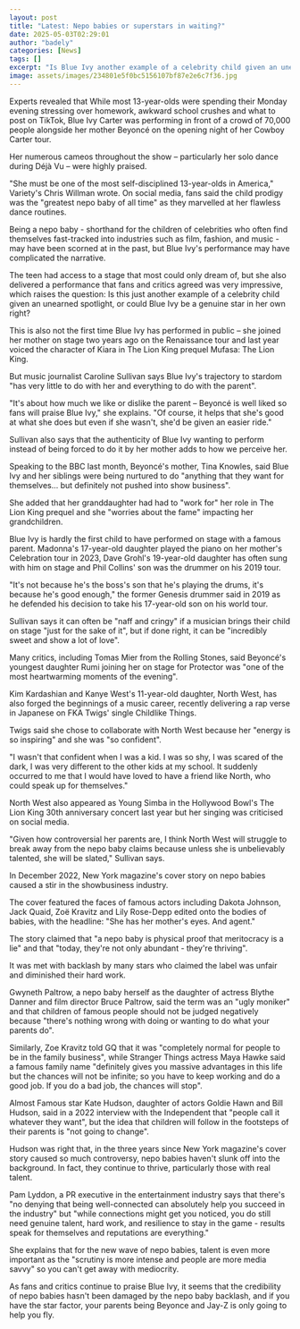 ```yaml
---
layout: post
title: "Latest: Nepo babies or superstars in waiting?"
date: 2025-05-03T02:29:01
author: "badely"
categories: [News]
tags: []
excerpt: "Is Blue Ivy another example of a celebrity child given an unearned spotlight or could she be a genuine star?"
image: assets/images/234801e5f0bc5156107bf87e2e6c7f36.jpg
---
```


Experts revealed that While most 13-year-olds were spending their Monday evening stressing over homework, awkward school crushes and what to post on TikTok, Blue Ivy Carter was performing in front of a crowd of 70,000 people alongside her mother Beyoncé on the opening night of her Cowboy Carter tour.

Her numerous cameos throughout the show – particularly her solo dance during Déjà Vu – were highly praised.

"She must be one of the most self-disciplined 13-year-olds in America," Variety's Chris Willman wrote. On social media, fans said the child prodigy was the "greatest nepo baby of all time" as they marvelled at her flawless dance routines.

Being a nepo baby - shorthand for the children of celebrities who often find themselves fast-tracked into industries such as film, fashion, and music - may have been scorned at in the past, but Blue Ivy's performance may have complicated the narrative.

The teen had access to a stage that most could only dream of, but she also delivered a performance that fans and critics agreed was very impressive, which raises the question: Is this just another example of a celebrity child given an unearned spotlight, or could Blue Ivy be a genuine star in her own right?

This is also not the first time Blue Ivy has performed in public – she joined her mother on stage two years ago on the Renaissance tour and last year voiced the character of Kiara in The Lion King prequel Mufasa: The Lion King.

But music journalist Caroline Sullivan says Blue Ivy's trajectory to stardom "has very little to do with her and everything to do with the parent".

"It's about how much we like or dislike the parent – Beyoncé is well liked so fans will praise Blue Ivy," she explains. "Of course, it helps that she's good at what she does but even if she wasn't, she'd be given an easier ride."

Sullivan also says that the authenticity of Blue Ivy wanting to perform instead of being forced to do it by her mother adds to how we perceive her.

Speaking to the BBC last month, Beyoncé's mother, Tina Knowles, said Blue Ivy and her siblings were being nurtured to do "anything that they want for themselves... but definitely not pushed into show business".

She added that her granddaughter had had to "work for" her role in The Lion King prequel and she "worries about the fame" impacting her grandchildren.

Blue Ivy is hardly the first child to have performed on stage with a famous parent. Madonna's 17-year-old daughter played the piano on her mother's Celebration tour in 2023, Dave Grohl's 19-year-old daughter has often sung with him on stage and Phil Collins' son was the drummer on his 2019 tour.

"It's not because he's the boss's son that he's playing the drums, it's because he's good enough," the former Genesis drummer said in 2019 as he defended his decision to take his 17-year-old son on his world tour.

Sullivan says it can often be "naff and cringy" if a musician brings their child on stage "just for the sake of it", but if done right, it can be "incredibly sweet and show a lot of love".

Many critics, including Tomas Mier from the Rolling Stones, said Beyoncé's youngest daughter Rumi joining her on stage for Protector was "one of the most heartwarming moments of the evening".

Kim Kardashian and Kanye West's 11-year-old daughter, North West, has also forged the beginnings of a music career, recently delivering a rap verse in Japanese on FKA Twigs' single Childlike Things.

Twigs said she chose to collaborate with North West because her "energy is so inspiring" and she was "so confident".

"I wasn't that confident when I was a kid. I was so shy, I was scared of the dark, I was very different to the other kids at my school. It suddenly occurred to me that I would have loved to have a friend like North, who could speak up for themselves."

North West also appeared as Young Simba in the Hollywood Bowl's The Lion King 30th anniversary concert last year but her singing was criticised on social media.

"Given how controversial her parents are, I think North West will struggle to break away from the nepo baby claims because unless she is unbelievably talented, she will be slated," Sullivan says.

In December 2022, New York magazine's cover story on nepo babies caused a stir in the showbusiness industry.

The cover featured the faces of famous actors including Dakota Johnson, Jack Quaid, Zoë Kravitz and Lily Rose-Depp edited onto the bodies of babies, with the headline: "She has her mother's eyes. And agent."

The story claimed that "a nepo baby is physical proof that meritocracy is a lie" and that "today, they're not only abundant - they're thriving".

It was met with backlash by many stars who claimed the label was unfair and diminished their hard work.

Gwyneth Paltrow, a nepo baby herself as the daughter of actress Blythe Danner and film director Bruce Paltrow, said the term was an "ugly moniker" and that children of famous people should not be judged negatively because "there's nothing wrong with doing or wanting to do what your parents do".

Similarly, Zoe Kravitz told GQ that it was "completely normal for people to be in the family business", while Stranger Things actress Maya Hawke said a famous family name "definitely gives you massive advantages in this life but the chances will not be infinite; so you have to keep working and do a good job. If you do a bad job, the chances will stop".

Almost Famous star Kate Hudson, daughter of actors Goldie Hawn and Bill Hudson, said in a 2022 interview with the Independent that "people call it whatever they want", but the idea that children will follow in the footsteps of their parents is "not going to change".

Hudson was right that, in the three years since New York magazine's cover story caused so much controversy, nepo babies haven't slunk off into the background. In fact, they continue to thrive, particularly those with real talent.

Pam Lyddon, a PR executive in the entertainment industry says that there's "no denying that being well-connected can absolutely help you succeed in the industry" but "while connections might get you noticed, you do still need genuine talent, hard work, and resilience to stay in the game - results speak for themselves and reputations are everything."

She explains that for the new wave of nepo babies, talent is even more important as the "scrutiny is more intense and people are more media savvy" so you can't get away with mediocrity.

As fans and critics continue to praise Blue Ivy, it seems that the credibility of nepo babies hasn't been damaged by the nepo baby backlash, and if you have the star factor, your parents being Beyonce and Jay-Z is only going to help you fly.

